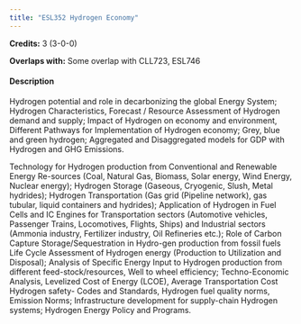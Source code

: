 ```yaml
---
title: "ESL352 Hydrogen Economy"
---
```

**Credits:** 3 (3-0-0)

**Overlaps with:** Some overlap with CLL723, ESL746

#### Description
Hydrogen potential and role in decarbonizing the global Energy System; Hydrogen Characteristics, Forecast / Resource Assessment of Hydrogen demand and supply; Impact of Hydrogen on economy and environment, Different Pathways for Implementation of Hydrogen economy; Grey, blue and green hydrogen; Aggregated and Disaggregated models for GDP with Hydrogen and GHG Emissions.

Technology for Hydrogen production from Conventional and Renewable Energy Re-sources (Coal, Natural Gas, Biomass, Solar energy, Wind Energy, Nuclear energy); Hydrogen Storage (Gaseous, Cryogenic, Slush, Metal hydrides); Hydrogen Transportation (Gas grid (Pipeline network), gas tubular, liquid containers and hydrides); Application of Hydrogen in Fuel Cells and IC Engines for Transportation sectors (Automotive vehicles, Passenger Trains, Locomotives, Flights, Ships) and Industrial sectors (Ammonia industry, Fertilizer industry, Oil Refineries etc.); Role of Carbon Capture Storage/Sequestration in Hydro-gen production from fossil fuels Life Cycle Assessment of Hydrogen energy (Production to Utilization and Disposal); Analysis of Specific Energy Input to Hydrogen production from different feed-stock/resources, Well to wheel efficiency; Techno-Economic Analysis, Levelized Cost of Energy (LCOE), Average Transportation Cost Hydrogen safety- Codes and Standards, Hydrogen fuel quality norms, Emission Norms; Infrastructure development for supply-chain Hydrogen systems; Hydrogen Energy Policy and Programs.